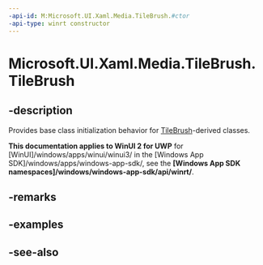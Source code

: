 ```yaml
---
-api-id: M:Microsoft.UI.Xaml.Media.TileBrush.#ctor
-api-type: winrt constructor
---
```


<!-- Method syntax
protected TileBrush()
-->

# Microsoft.UI.Xaml.Media.TileBrush.TileBrush

## -description
Provides base class initialization behavior for [TileBrush](tilebrush.md)-derived classes.

**This documentation applies to WinUI 2 for UWP** for [WinUI]/windows/apps/winui/winui3/ in the [Windows App SDK]/windows/apps/windows-app-sdk/, see the **[Windows App SDK namespaces]/windows/windows-app-sdk/api/winrt/**.

## -remarks

## -examples

## -see-also
